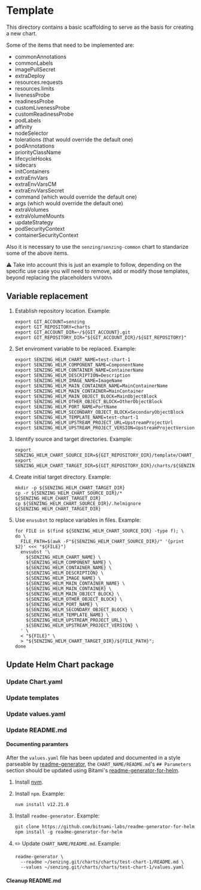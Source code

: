 # Template

This directory contains a basic scaffolding to serve as the basis for creating a new chart.

Some of the items that need to be implemented are:

- commonAnnotations
- commonLabels
- imagePullSecret
- extraDeploy
- resources.requests
- resources.limits
- livenessProbe
- readinessProbe
- customLivenessProbe
- customReadinessProbe
- podLabels
- affinity
- nodeSelector
- tolerations (that would override the default one)
- podAnnotations
- priorityClassName
- lifecycleHooks
- sidecars
- initContainers
- extraEnvVars
- extraEnvVarsCM
- extraEnvVarsSecret
- command (which would override the default one)
- args (which would override the default one)
- extraVolumes
- extraVolumeMounts
- updateStrategy
- podSecurityContext
- containerSecurityContext

Also it is necessary to use the `senzing/senzing-common` chart to standarize some of the above items.

:warning: Take into account this is just an example to follow, depending on the specific use case you will need to remove, add or modify those templates, beyond replacing the placeholders `%%FOO%%`

## Variable replacement

1. Establish repository location.
   Example:

    ```console
    export GIT_ACCOUNT=senzing
    export GIT_REPOSITORY=charts
    export GIT_ACCOUNT_DIR=~/${GIT_ACCOUNT}.git
    export GIT_REPOSITORY_DIR="${GIT_ACCOUNT_DIR}/${GIT_REPOSITORY}"
    ```

1. Set enviroment variable to be replaced.
   Example:

    ```console
    export SENZING_HELM_CHART_NAME=test-chart-1
    export SENZING_HELM_COMPONENT_NAME=ComponentName
    export SENZING_HELM_CONTAINER_NAME=ContainerName
    export SENZING_HELM_DESCRIPTION=Description
    export SENZING_HELM_IMAGE_NAME=ImageName
    export SENZING_HELM_MAIN_CONTAINER_NAME=MainContainerName
    export SENZING_HELM_MAIN_CONTAINER=MainContainer
    export SENZING_HELM_MAIN_OBJECT_BLOCK=MainObjectBlock
    export SENZING_HELM_OTHER_OBJECT_BLOCK=OtherObjectBlock
    export SENZING_HELM_PORT_NAME=PortName
    export SENZING_HELM_SECONDARY_OBJECT_BLOCK=SecondaryObjectBlock
    export SENZING_HELM_TEMPLATE_NAME=test-chart-1
    export SENZING_HELM_UPSTREAM_PROJECT_URL=UpstreamProjectUrl
    export SENZING_HELM_UPSTREAM_PROJECT_VERSION=UpstreamProjectVersion
    ```

1. Identify source and target directories.
   Example:

    ```console
    export SENZING_HELM_CHART_SOURCE_DIR=${GIT_REPOSITORY_DIR}/template/CHART_NAME
    export SENZING_HELM_CHART_TARGET_DIR=${GIT_REPOSITORY_DIR}/charts/${SENZING_HELM_CHART_NAME}
    ```

1. Create initial target directory.
   Example:

    ```console
    mkdir -p ${SENZING_HELM_CHART_TARGET_DIR}
    cp -r ${SENZING_HELM_CHART_SOURCE_DIR}/* ${SENZING_HELM_CHART_TARGET_DIR}
    cp ${SENZING_HELM_CHART_SOURCE_DIR}/.helmignore ${SENZING_HELM_CHART_TARGET_DIR}
    ```

1. Use `envsubst` to replace variables in files.
   Example:

    ```console
    for FILE in $(find ${SENZING_HELM_CHART_SOURCE_DIR} -type f); \
    do \
      FILE_PATH=$(awk -F"${SENZING_HELM_CHART_SOURCE_DIR}/" '{print $2}' <<< "${FILE}")
      envsubst '\
        ${SENZING_HELM_CHART_NAME} \
        ${SENZING_HELM_COMPONENT_NAME} \
        ${SENZING_HELM_CONTAINER_NAME} \
        ${SENZING_HELM_DESCRIPTION} \
        ${SENZING_HELM_IMAGE_NAME} \
        ${SENZING_HELM_MAIN_CONTAINER_NAME} \
        ${SENZING_HELM_MAIN_CONTAINER} \
        ${SENZING_HELM_MAIN_OBJECT_BLOCK} \
        ${SENZING_HELM_OTHER_OBJECT_BLOCK} \
        ${SENZING_HELM_PORT_NAME} \
        ${SENZING_HELM_SECONDARY_OBJECT_BLOCK} \
        ${SENZING_HELM_TEMPLATE_NAME} \
        ${SENZING_HELM_UPSTREAM_PROJECT_URL} \
        ${SENZING_HELM_UPSTREAM_PROJECT_VERSION} \
      ' \
      < "${FILE}" \
      > "${SENZING_HELM_CHART_TARGET_DIR}/${FILE_PATH}";
    done
    ```

## Update Helm Chart package

### Update Chart.yaml

### Update templates

### Update values.yaml

### Update README.md

#### Documenting paramters

After the `values.yaml` file has been updated
and documented in a style parseable by
[readme-generator](https://github.com/bitnami-labs/readme-generator-for-helm#metadata),
the `CHART_NAME/README.md`'s  `## Parameters` section should be updated
using Bitami's [readme-generator-for-helm](https://github.com/bitnami-labs/readme-generator-for-helm).

1. Install [nvm](https://github.com/nvm-sh/nvm).
1. Install `npm`.
   Example:

    ```console
    nvm install v12.21.0
    ```

1. Install `readme-generator`.
   Example:

    ```console
    git clone https://github.com/bitnami-labs/readme-generator-for-helm
    npm install -g readme-generator-for-helm
    ```

1. :pencil2: Update `CHART_NAME/README.md`.
   Example:

    ```console
    readme-generator \
      --readme ~/senzing.git/charts/charts/test-chart-1/README.md \
      --values ~/senzing.git/charts/charts/test-chart-1/values.yaml
    ```

#### Cleanup README.md
